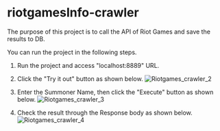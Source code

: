 # riotgamesInfo-crawler
The purpose of this project is to call the API of Riot Games and save the results to DB.

You can run the project in the following steps.
1. Run the project and access "localhost:8889" URL.
2. Click the "Try it out" button as shown below.
![Riotgames_crawler_2](https://user-images.githubusercontent.com/55876368/87913528-3cb57f00-caaa-11ea-93d5-eb59aad180b3.png)

3. Enter the Summoner Name, then click the "Execute" button as shown below.
![Riotgames_crawler_3](https://user-images.githubusercontent.com/55876368/87913583-4b9c3180-caaa-11ea-8bb3-59482db7f492.png)

4. Check the result through the Response body as shown below.
![Riotgames_crawler_4](https://user-images.githubusercontent.com/55876368/87913623-5bb41100-caaa-11ea-94bc-f554ab299601.png)
